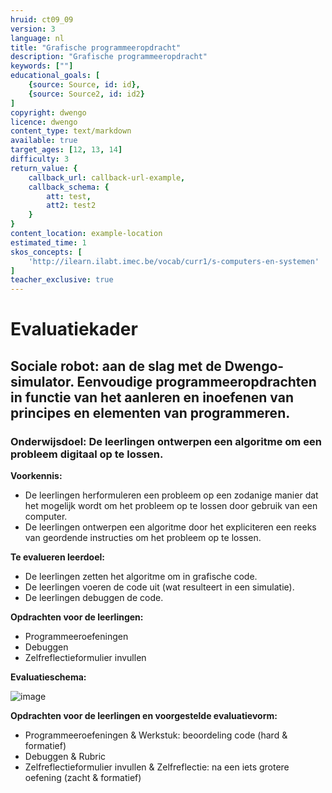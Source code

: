 ```yaml
---
hruid: ct09_09
version: 3
language: nl
title: "Grafische programmeeropdracht"
description: "Grafische programmeeropdracht"
keywords: [""]
educational_goals: [
    {source: Source, id: id}, 
    {source: Source2, id: id2}
]
copyright: dwengo
licence: dwengo
content_type: text/markdown
available: true
target_ages: [12, 13, 14]
difficulty: 3
return_value: {
    callback_url: callback-url-example,
    callback_schema: {
        att: test,
        att2: test2
    }
}
content_location: example-location
estimated_time: 1
skos_concepts: [
    'http://ilearn.ilabt.imec.be/vocab/curr1/s-computers-en-systemen'
]
teacher_exclusive: true
---
```


# Evaluatiekader

## Sociale robot: aan de slag met de Dwengo-simulator. Eenvoudige programmeeropdrachten in functie van het aanleren en inoefenen van principes en elementen van programmeren.  

### Onderwijsdoel: De leerlingen ontwerpen een algoritme om een probleem digitaal op te lossen.

**Voorkennis:**
- De leerlingen herformuleren een probleem op een zodanige manier dat het mogelijk wordt om het probleem op te lossen door gebruik van een computer.<br>
- De leerlingen ontwerpen een algoritme door het expliciteren een reeks van geordende instructies om het probleem op te lossen.

**Te evalueren leerdoel:** 
- De leerlingen zetten het algoritme om in grafische code.<br>
- De leerlingen voeren de code uit (wat resulteert in een simulatie).<br>
- De leerlingen debuggen de code.

**Opdrachten voor de leerlingen:**<br>
- Programmeeroefeningen
- Debuggen
- Zelfreflectieformulier invullen

**Evaluatieschema:**

![image](https://github.com/dwengovzw/learning_content/assets/48352335/cc71fb59-508d-436e-945f-a1db09825d6e)

**Opdrachten voor de leerlingen en voorgestelde evaluatievorm:**<br>
- Programmeeroefeningen & Werkstuk: beoordeling code (hard & formatief)<br>
- Debuggen & Rubric<br>
- Zelfreflectieformulier invullen & Zelfreflectie: na een iets grotere oefening (zacht & formatief)<br>
